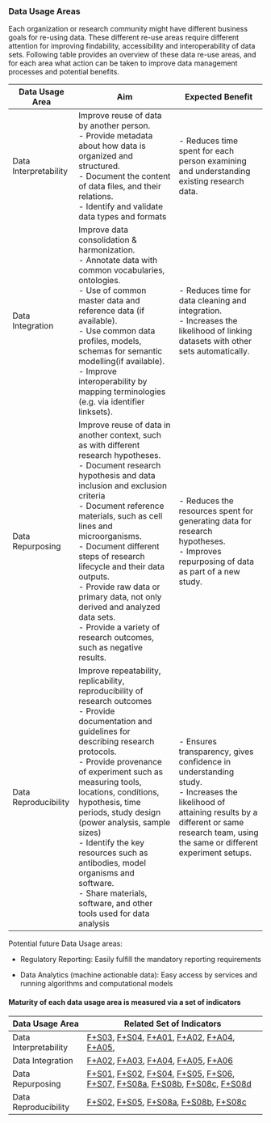 
### Data Usage Areas

Each organization or research community might have different business goals for re-using data. These different re-use areas require different attention for improving findability, accessibility and interoperability of data sets. Following table provides an overview of these data re-use areas, and for each area what action can be taken to improve data management processes and potential benefits.



|Data Usage Area                |Aim |Expected Benefit|
|----------------|-------------------------------|-----------------------------|
|<a name="Interpretability"> Data Interpretability</a> |Improve reuse of data by another person.<br>-   Provide metadata about how data is organized and structured.<br>-   Document the content of data files, and their relations.<br>  -   Identify and validate data types and formats           |- Reduces time spent for each person examining and understanding existing research data.            |
|<a name="Integration">Data Integration</a>|Improve data consolidation & harmonization.<br>-   Annotate data with common vocabularies, ontologies.  <br>-   Use of common master data and reference data (if available). <br>-   Use common data profiles, models, schemas for semantic modelling(if available).<br>-   Improve interoperability by mapping terminologies (e.g. via identifier linksets).           |- Reduces time for data cleaning and integration.<br>- Increases the likelihood of linking datasets with other sets automatically.            |
|<a name="Repurposing">Data Repurposing</a> |Improve reuse of data in another context, such as with different research hypotheses.<br>-   Document research hypothesis and data inclusion and exclusion criteria  <br>-   Document reference materials, such as cell lines and microorganisms. <br>-   Document different steps of research lifecycle and their data outputs.<br>-   Provide raw data or primary data, not only derived and analyzed data sets.<br>-   Provide a variety of research outcomes, such as negative results.|- Reduces the resources spent for generating data for research hypotheses.<br>- Improves repurposing of data as part of a new study.|
|<a name="Reproducibility">Data Reproducibility</a>|Improve repeatability, replicability, reproducibility of research outcomes<br>-   Provide documentation and guidelines for describing research protocols.<br>-   Provide provenance of experiment such as measuring tools, locations, conditions, hypothesis, time periods, study design (power analysis, sample sizes)<br>-   Identify the key resources such as antibodies, model organisms and software.<br>-   Share materials, software, and other tools used for data analysis|- Ensures transparency, gives confidence in understanding study.<br>- Increases the likelihood of attaining results by a different or same research team, using the same or different experiment setups.|



Potential future Data Usage areas:

-   Regulatory Reporting: Easily fulfill the mandatory reporting requirements

-   Data Analytics (machine actionable data): Easy access by services and running algorithms and computational models


#### Maturity of each data usage area is measured via a set of indicators

|Data Usage Area|Related Set of Indicators|
|----------------|-------------------------------|
|Data Interpretability|[F+S03](FAIR+Indicators.md#F+S03), [F+S04](FAIR+Indicators.md#F+S04), [F+A01](FAIR+Indicators.md#F+A01), [F+A02](FAIR+Indicators.md#F+A02), [F+A04](FAIR+Indicators.md#F+A04), [F+A05](FAIR+Indicators.md#F+A05),|
|Data Integration|[F+A02](FAIR+Indicators.md#F+A02), [F+A03](FAIR+Indicators.md#F+A03), [F+A04](FAIR+Indicators.md#F+A04), [F+A05](FAIR+Indicators.md#F+A05), [F+A06](FAIR+Indicators.md#F+A06)|
|Data Repurposing|[F+S01](FAIR+Indicators.md#F+S01), [F+S02](FAIR+Indicators.md#F+S02), [F+S04](FAIR+Indicators.md#F+S04), [F+S05](FAIR+Indicators.md#F+S05), [F+S06](FAIR+Indicators.md#F+S06), [F+S07](FAIR+Indicators.md#F+S07), [F+S08a](FAIR+Indicators.md#F+S08a), [F+S08b](FAIR+Indicators.md#F+S08b), [F+S08c](FAIR+Indicators.md#F+S08c), [F+S08d](FAIR+Indicators.md#F+S08d)|
|Data Reproducibility|[F+S02](FAIR+Indicators.md#F+S02), [F+S05](FAIR+Indicators.md#F+S05), [F+S08a](FAIR+Indicators.md#F+S08a), [F+S08b](FAIR+Indicators.md#F+S08b), [F+S08c](FAIR+Indicators.md#F+S08c)|
